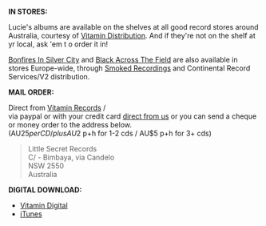 **IN STORES:**  

Lucie's albums are available on the shelves at all good record stores around Australia, courtesy of [Vitamin Distribution][8].
And if they're not on the shelf at yr local, ask 'em t o order it in!

[Bonfires In Silver City][7] and [Black Across The Field][4] are also available in stores Europe-wide, through [Smoked Recordings][6] and Continental Record Services/V2 distribution.  

**MAIL ORDER:**  

Direct from [Vitamin Records][8] /   
via paypal or with your credit card [direct from us][10]
or you can send a cheque or money order to the address below.  
(AU$25 per CD / plus AU$2 p+h for 1-2 cds / AU$5 p+h for 3+ cds)

> Little Secret Records  
> C/ - Bimbaya, via Candelo  
> NSW 2550  
> Australia  

**DIGITAL DOWNLOAD:**    

-   [Vitamin Digital][8]
-   [iTunes][9]

   [1]: ?p=albums/where-night-birds-call
   [2]: ?p=albums/the-bud
   [3]: ?p=albums/botticelli-blue-eyes
   [4]: ?p=albums/black-across-the-field
   [5]: http://www.vitamin.net.au
   [6]: http://www.smokedrecordings.com/
   [7]: ?p=albums/bonfires-in-silver-city
   [8]: http://www.vitamin.net.au/albumdefault.asp?ai=471
   [9]: http://itunes.apple.com/au/album/great-wave/id455221727?i=455221736&ign-mpt=uo%3D4
   [10]: ?p=albums